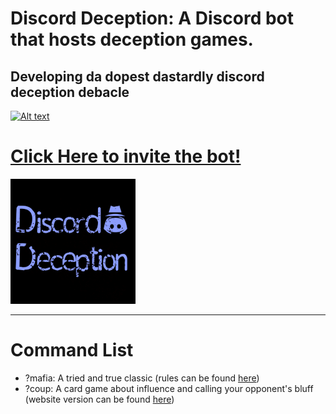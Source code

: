 # Discord Deception: A Discord bot that hosts deception games.
Developing da dopest dastardly discord deception debacle
---
[![Alt text](https://img.youtube.com/vi/ps9Z81-WMVs/0.jpg)](https://www.youtube.com/watch?v=ps9Z81-WMVs)

# [Click Here to invite the bot!](https://discord.com/api/oauth2/authorize?client_id=715691202535620712&permissions=8&scope=bot "Invite the Bot!")

<img src="/images/Logo4.png" alt="Banner" width="200" height="200">

---
# Command List
- ?mafia: A tried and true classic (rules can be found [here](http://org.ntnu.no/mafia/))
- ?coup: A card game about influence and calling your opponent's bluff (website version can be found [here](https://coup.thebrown.net/))
